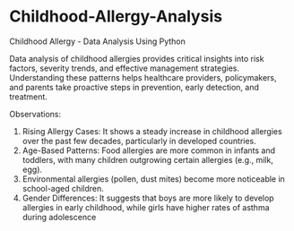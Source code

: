 # Childhood-Allergy-Analysis
Childhood Allergy - Data Analysis Using Python

Data analysis of childhood allergies provides critical insights into risk factors, severity trends, and effective management strategies. Understanding these patterns helps healthcare providers, policymakers, and parents take proactive steps in prevention, early detection, and treatment.

Observations:

1. Rising Allergy Cases: It shows a steady increase in childhood allergies over the past few decades, particularly in developed countries.
2. Age-Based Patterns:
Food allergies are more common in infants and toddlers, with many children outgrowing certain allergies (e.g., milk, egg).
3. Environmental allergies (pollen, dust mites) become more noticeable in school-aged children.
4. Gender Differences: It suggests that boys are more likely to develop allergies in early childhood, while girls have higher rates of asthma during adolescence
